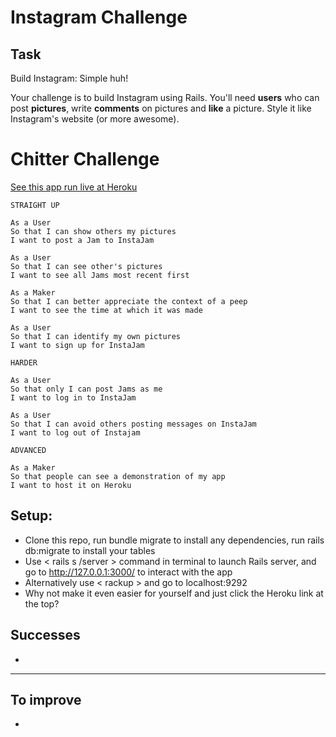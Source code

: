 Instagram Challenge
===================

## Task

Build Instagram: Simple huh!

Your challenge is to build Instagram using Rails. You'll need **users** who can post **pictures**, write **comments** on pictures and **like** a picture. Style it like Instagram's website (or more awesome).

Chitter Challenge
=================

[See this app run live at Heroku](https://still-fortress-76749.herokuapp.com/)

```
STRAIGHT UP

As a User
So that I can show others my pictures 
I want to post a Jam to InstaJam

As a User
So that I can see other's pictures
I want to see all Jams most recent first

As a Maker
So that I can better appreciate the context of a peep
I want to see the time at which it was made

As a User
So that I can identify my own pictures
I want to sign up for InstaJam

HARDER

As a User
So that only I can post Jams as me
I want to log in to InstaJam

As a User
So that I can avoid others posting messages on InstaJam
I want to log out of Instajam

ADVANCED

As a Maker
So that people can see a demonstration of my app
I want to host it on Heroku
```

Setup:
-------

* Clone this repo, run bundle migrate to install any dependencies, run rails db:migrate to install your tables
* Use < rails s /server > command in terminal to launch Rails server, and go to http://127.0.0.1:3000/ to interact with the app
* Alternatively use < rackup > and go to localhost:9292
* Why not make it even easier for yourself and just click the Heroku link at the top?


Successes
-----

* 

------------------

To improve
-----
* 

